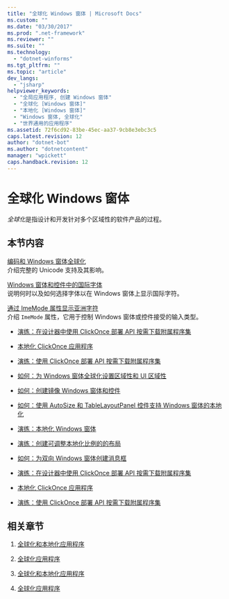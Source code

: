 ```yaml
---
title: "全球化 Windows 窗体 | Microsoft Docs"
ms.custom: ""
ms.date: "03/30/2017"
ms.prod: ".net-framework"
ms.reviewer: ""
ms.suite: ""
ms.technology: 
  - "dotnet-winforms"
ms.tgt_pltfrm: ""
ms.topic: "article"
dev_langs: 
  - "jsharp"
helpviewer_keywords: 
  - "全局应用程序, 创建 Windows 窗体"
  - "全球化 [Windows 窗体]"
  - "本地化 [Windows 窗体]"
  - "Windows 窗体, 全球化"
  - "世界通用的应用程序"
ms.assetid: 72f6cd92-83be-45ec-aa37-9cb8e3ebc3c5
caps.latest.revision: 12
author: "dotnet-bot"
ms.author: "dotnetcontent"
manager: "wpickett"
caps.handback.revision: 12
---
```

# 全球化 Windows 窗体
*全球化*是指设计和开发针对多个区域性的软件产品的过程。  
  
## 本节内容  
 [编码和 Windows 窗体全球化](../../../../docs/framework/winforms/advanced/encoding-and-windows-forms-globalization.md)  
 介绍完整的 Unicode 支持及其影响。  
  
 [Windows 窗体和控件中的国际字体](../../../../docs/framework/winforms/advanced/international-fonts-in-windows-forms-and-controls.md)  
 说明何时以及如何选择字体以在 Windows 窗体上显示国际字符。  
  
 [通过 ImeMode 属性显示亚洲字符](../../../../docs/framework/winforms/advanced/display-of-asian-characters-with-the-imemode-property.md)  
 介绍 `ImeMode` 属性，它用于控制 Windows 窗体或控件接受的输入类型。  
  
-   [演练：在设计器中使用 ClickOnce 部署 API 按需下载附属程序集](http://msdn.microsoft.com/library/ms366788\(v=vs.110\))  
  
-   [本地化 ClickOnce 应用程序](http://msdn.microsoft.com/library/ms404266%20\(v=vs.110\))  
  
-   [演练：使用 ClickOnce 部署 API 按需下载附属程序集](http://msdn.microsoft.com/library/ms404269\(v=vs.110\))  
  
-   [如何：为 Windows 窗体全球化设置区域性和 UI 区域性](http://msdn.microsoft.com/library/b28bx3bh\(v=vs.110\))  
  
-   [如何：创建镜像 Windows 窗体和控件](http://msdn.microsoft.com/library/xwbz5ws0\(v=vs.110\))  
  
-   [如何：使用 AutoSize 和 TableLayoutPanel 控件支持 Windows 窗体的本地化](http://msdn.microsoft.com/library/1zkt8b33\(v=vs.110\))  
  
-   [演练：本地化 Windows 窗体](http://msdn.microsoft.com/library/y99d1cd3\(v=vs.110\))  
  
-   [演练：创建可调整本地化比例的的布局](http://msdn.microsoft.com/en-us/library/7k9fa71y\(v=vs.110\))  
  
-   [如何：为双向 Windows 窗体创建消息框](http://msdn.microsoft.com/library/k1689bxh\(v=vs.110\))  
  
-   [演练：在设计器中使用 ClickOnce 部署 API 按需下载附属程序集](http://msdn.microsoft.com/library/ms366788\(v=vs.120\))  
  
-   [本地化 ClickOnce 应用程序](http://msdn.microsoft.com/library/ms404266\(v=vs.120\))  
  
-   [演练：使用 ClickOnce 部署 API 按需下载附属程序集](http://msdn.microsoft.com/library/ms404269\(v=vs.120\))  
  
## 相关章节  
  
1.  [全球化和本地化应用程序](http://msdn.microsoft.com/library/1021kkz0\(v=vs.110\))  
  
2.  [全球化应用程序](http://msdn.microsoft.com/library/eaa7b9c0\(v=vs.110\))  
  
3.  [全球化和本地化应用程序](http://msdn.microsoft.com/library/1021kkz0\(v=vs.120\))  
  
4.  [全球化应用程序](http://msdn.microsoft.com/library/eaa7b9c0\(v=vs.120\))